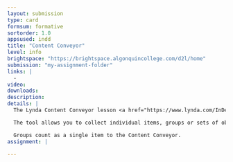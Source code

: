 ```yaml
---
layout: submission
type: card
formsum: formative
sortorder: 1.0
appsused: indd
title: "Content Conveyor"
level: info
brightspace: "https://brightspace.algonquincollege.com/d2l/home"
submission: "my-assignment-folder"
links: |
  - 
video: 
downloads: 
description: 
details: |
  The Lynda Content Conveyor lesson <a href="https://www.lynda.com/InDesign-tutorials/073-Working-sets-content-conveyor-tool/85324/121150-4.html" title="Lynda: Content Conveyor" target="_blank">is here</a>.

  The tool allows you to collect individual items, groups or sets of objects in the document.

  Groups count as a single item to the Content Conveyor.
assignment: |
  
---
```

